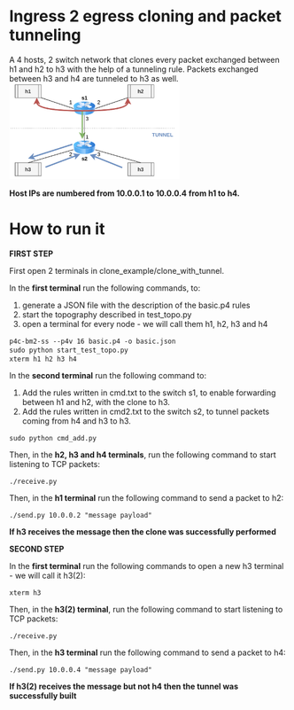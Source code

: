 # Ingress 2 egress cloning and packet tunneling
A 4 hosts, 2 switch network that clones every packet exchanged between h1 and h2 to h3 with the help of a tunneling rule. Packets exchanged between h3 and h4 are tunneled to h3 as well.
<img src="../../misc/img/P4img-basic_with_tunnel.png" alt="tunnel.png" style="zoom:30%;"/> 

**Host IPs are numbered from 10.0.0.1 to 10.0.0.4 from h1 to h4.**

# How to run it
**FIRST STEP**

First open 2 terminals in clone_example/clone_with_tunnel.

In the **first terminal** run the following commands, to:
1. generate a JSON file with the description of the basic.p4 rules
2. start the topography described in test_topo.py
3. open a terminal for every node - we will call them h1, h2, h3 and h4
```shell
p4c-bm2-ss --p4v 16 basic.p4 -o basic.json
sudo python start_test_topo.py
xterm h1 h2 h3 h4
```

In the **second terminal** run the following command to:
1. Add the rules written in cmd.txt to the switch s1, to enable forwarding between h1 and h2, with the clone to h3.
2. Add the rules written in cmd2.txt to the switch s2, to tunnel packets coming from h4 and h3 to h3.
```shell
sudo python cmd_add.py
```

Then, in the **h2, h3 and h4 terminals**, run the following command to start listening to TCP packets:
```shell
./receive.py
```

Then, in the **h1 terminal** run the following command to send a packet to h2:
```shell
./send.py 10.0.0.2 "message payload"
```

**If h3 receives the message then the clone was successfully performed**

**SECOND STEP**

In the **first terminal** run the following commands to open a new h3 terminal - we will call it h3(2):
```shell
xterm h3
```

Then, in the **h3(2) terminal**, run the following command to start listening to TCP packets:
```shell
./receive.py
```

Then, in the **h3 terminal** run the following command to send a packet to h4:
```shell
./send.py 10.0.0.4 "message payload"
```

**If h3(2) receives the message but not h4 then the tunnel was successfully built**
